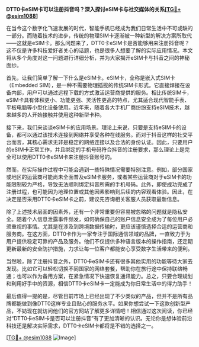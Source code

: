 **DTT0卡eSIM卡可以注册抖音吗？深入探讨eSIM卡与社交媒体的关系[[TG💪+ @esim1088](https://t.me/s/esim1088)]**

在当今这个数字化飞速发展的时代，智能手机已经成为我们日常生活中不可或缺的一部分。而随着技术的进步，传统的物理SIM卡逐渐被一种新型的解决方案所取代——这就是eSIM卡。那么问题来了，DTT0卡eSIM卡是否能够用来注册抖音呢？这不仅是许多科技爱好者关心的话题，也是很多人想要了解的实际应用情况。本文将从多个角度对这一问题进行详细分析，并为大家揭开eSIM卡与抖音之间的神秘面纱。

首先，让我们简单了解一下什么是eSIM卡。eSIM卡，全称是嵌入式SIM卡（Embedded SIM），是一种不需要物理插拔的传统SIM卡形式。它直接焊接在设备内部，用户可以通过远程下载的方式激活运营商提供的服务。相比传统SIM卡，eSIM卡具有体积更小、功能更强、灵活性更高的特点，尤其适合现代智能手表、平板电脑等小型化设备使用。近年来，随着各大手机厂商纷纷支持eSIM技术，越来越多的人开始接触并使用这种新型卡种。

接下来，我们来谈谈eSIM卡的应用场景。理论上来说，只要是支持eSIM卡的设备，都可以通过该技术连接到网络并享受各种在线服务。而对于抖音这样的社交平台而言，其核心需求无非是稳定的网络连接以及合法的身份认证。因此，只要用户的eSIM卡正常工作，并且绑定的手机号码符合抖音的注册要求，那么理论上是完全可以使用DTT0卡eSIM卡来注册抖音账号的。

然而，在实际操作过程中可能会遇到一些特殊情况需要特别注意。例如，部分国家或地区的运营商可能尚未全面普及eSIM卡服务，或者某些运营商对于eSIM卡的功能限制较为严格，导致无法顺利绑定抖音所需的手机号码。此外，即使成功完成了注册过程，也可能因为地理位置或其他因素影响到后续的内容观看体验。因此，在决定是否采用DTT0卡eSIM卡之前，建议先咨询相关客服人员获取最新信息。

除了上述技术层面的因素外，还有一个非常重要但容易被忽略的问题就是隐私安全。随着个人信息泄露事件频发，如何确保自己的账户信息安全成为了每位用户必须重视的事情。尤其是在涉及到跨境数据传输时，更应该谨慎选择合适的运营商和服务商。在这方面，DTT0卡作为一家专注于国际通信领域的品牌，一直致力于为用户提供稳定可靠的产品及服务。他们不仅提供多种语言版本的操作指南，还定期更新最新的安全防护措施，力求让每一位客户都能安心享受数字生活带来的便利。

当然啦，除了注册抖音之外，DTT0卡eSIM卡还有很多其他实用的功能等待大家去发现。比如它可以轻松切换不同国家的网络套餐，帮助你在旅行途中保持联络畅通；也可以作为备用方案，在紧急情况下快速恢复通讯能力。总之，只要合理规划和利用好手中的资源，相信DTT0卡eSIM卡一定能成为你日常生活中的得力助手！

最后值得一提的是，尽管目前市场上已经出现了不少类似的产品，但并不是所有品牌都能做到像DTT0这样专业且贴心的服务水平。如果你想尝试一下这款创新型产品，不妨现在就访问他们的官方网站了解更多详情吧！相信通过这次阅读，你已经对“DTT0卡eSIM卡是否可以注册抖音”有了更加清晰的认识。无论你是想体验前沿科技还是解决实际需求，DTT0卡eSIM卡都将是不错的选择之一。

[[TG💪+ @esim1088](https://t.me/s/esim1088) ![Image](https://i.postimg.cc/4NQfJmqS/Snipaste-2025-05-13-00-14-12.png)]